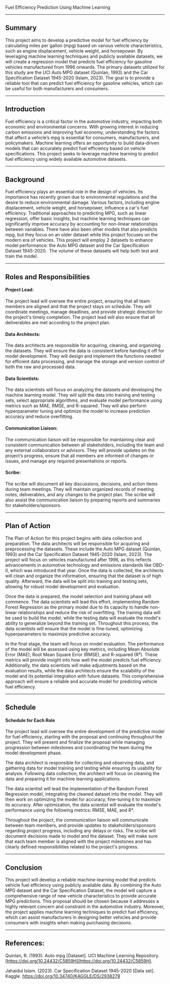 Fuel Efficiency Prediction Using Machine Learning
***
## Summary

This project aims to develop a predictive model for fuel efficiency by calculating miles per gallon (mpg) based on various vehicle characteristics, such as engine displacement, vehicle weight, and horsepower. By leveraging machine learning techniques and publicly available datasets, we will create a regression model that predicts fuel efficiency for gasoline vehicles manufactured from 1996 onwards. The primary datasets utilized for this study are the UCI Auto MPG dataset (Quinlan, 1993) and the Car Specification Dataset 1945-2020 (Islam, 2023). The goal is to provide a reliable tool that can predict fuel efficiency for gasoline vehicles, which can be useful for both manufacturers and consumers.

***
## Introduction

Fuel efficiency is a critical factor in the automotive industry, impacting both economic and environmental concerns. With growing interest in reducing carbon emissions and improving fuel economy, understanding the factors that affect a vehicle’s mpg is essential for consumers, manufacturers, and policymakers. Machine learning offers an opportunity to build data-driven models that can accurately predict fuel efficiency based on vehicle specifications. This project seeks to leverage machine learning to predict fuel efficiency using widely available automotive datasets.

***
## Background

Fuel efficiency plays an essential role in the design of vehicles. Its importance has recently grown due to environmental regulations and the desire to reduce environmental damage. Various factors, including engine displacement, vehicle weight, and horsepower, influence a car's fuel efficiency. Traditional approaches to predicting MPG, such as linear regression, offer basic insights, but machine learning techniques can significantly improve accuracy by accounting for non-linear relationships between variables. There have also been other models that also predicts mpg, but they focus on an older dataset while this project focuses on the modern era of vehicles. This project will employ 2 datasets to enhance model performance: the Auto MPG dataset and the Car Specification Dataset 1945-2020.  The volume of these datasets will help both test and train the model.

***
## Roles and Responsibilities 

#### Project Lead:  
The project lead will oversee the entire project, ensuring that all team members are aligned and that the project stays on schedule. They will coordinate meetings, manage deadlines, and provide strategic direction for the project's timely completion. The project lead will also ensure that all deliverables are met according to the project plan.

#### Data Architects:  
The data architects are responsible for acquiring, cleaning, and organizing the datasets. They will ensure the data is consistent before handing it off for model development. They will design and implement the functions needed for efficient data processing, and manage the storage and version control of both the raw and processed data.

#### Data Scientists:  
The data scientists will focus on analyzing the datasets and developing the machine learning model. They will split the data into training and testing sets, select appropriate algorithms, and evaluate model performance using metrics such as MAE, RMSE, and R-squared. They will also perform hyperparameter tuning and optimize the model to increase prediction accuracy and reduce overfitting.

#### Communication Liaison:  
The communication liaison will be responsible for maintaining clear and consistent communication between all stakeholders, including the team and any external collaborators or advisors. They will provide updates on the project’s progress, ensure that all members are informed of changes or issues, and manage any required presentations or reports.

#### Scribe:  
The scribe will document all key discussions, decisions, and action items during team meetings. They will maintain organized records of meeting notes, deliverables, and any changes to the project plan. The scribe will also assist the communication liaison by preparing reports and summaries for stakeholders/sponsors. 

***
## Plan of Action

The Plan of Action for this project begins with data collection and preparation. The data architects will be responsible for acquiring and preprocessing the datasets. These include the Auto MPG dataset (Quinlan, 1993) and the Car Specification Dataset 1945-2020 (Islam, 2023). The project will focus on vehicles manufactured after 1996, as this reflects advancements in automotive technology and emissions standards like OBD-II, which was introduced that year. Once the data is collected, the architects will clean and organize the information, ensuring that the dataset is of high quality. Afterward, the data will be split into training and testing sets, allowing for robust model development and evaluation.

Once the data is prepared, the model selection and training phase will commence. The data scientists will lead this effort, implementing Random Forest Regression as the primary model due to its capacity to handle non-linear relationships and reduce the risk of overfitting. The training data will be used to build the model, while the testing data will evaluate the model's ability to generalize beyond the training set. Throughout this process, the data scientists will ensure that the model is fine-tuned, optimizing hyperparameters to maximize predictive accuracy.

In the final stage, the team will focus on model evaluation. The performance of the model will be assessed using key metrics, including Mean Absolute Error (MAE), Root Mean Square Error (RMSE), and R-squared (R²). These metrics will provide insight into how well the model predicts fuel efficiency. Additionally, the data scientists will make adjustments based on the evaluation results, while the data architects ensure the scalability of the model and its potential integration with future datasets. This comprehensive approach will ensure a reliable and accurate model for predicting vehicle fuel efficiency.

***
## Schedule

#### Schedule for Each Role

The project lead will oversee the entire development of the predictive model for fuel efficiency, starting with the proposal and continuing throughout the project. They will present and finalize the proposal while managing progression between milestones and coordinating the team during the model development phase.

The data architect is responsible for collecting and observing data, and gathering data for model training and testing while ensuring its usability for analysis. Following data collection, the architect will focus on cleaning the data and preparing it for machine learning applications.

The data scientist will lead the implementation of the Random Forest Regression model, integrating the cleaned dataset into the model. They will then work on optimizing the model for accuracy, fine-tuning it to maximize its accuracy. After optimization, the data scientist will evaluate the model's performance using the following metrics: RMSE, MAE, and R².

Throughout the project, the communication liaison will communicate between team members, and provide updates to stakeholders/sponsors regarding project progress, including any delays or risks. The scribe will document decisions made to model and the dataset. They will make sure that each team member is aligned with the project milestones and has clearly defined responsibilities related to the project's progress.

***
## Conclusion

This project will develop a reliable machine-learning model that predicts vehicle fuel efficiency using publicly available data. By combining the Auto MPG dataset and the Car Specification Dataset, the model will capture a comprehensive range of new vehicle characteristics to provide accurate MPG predictions. This proposal should be chosen because it addresses a highly relevant concern and constraint in the automotive industry. Moreover, the project applies machine learning techniques to predict fuel efficiency, which can assist manufacturers in designing better vehicles and provide consumers with insights when making purchasing decisions. 

***
## References:

Quinlan, R. (1993). Auto mpg [Dataset]. UCI Machine Learning Repository. [https://doi.org/10.24432/C5859H](https://doi.org/10.24432/C5859H).

Jahaidul Islam. (2023). Car Specification Dataset 1945-2020 [Data set]. Kaggle. https://doi.org/10.34740/KAGGLE/DS/2938279
